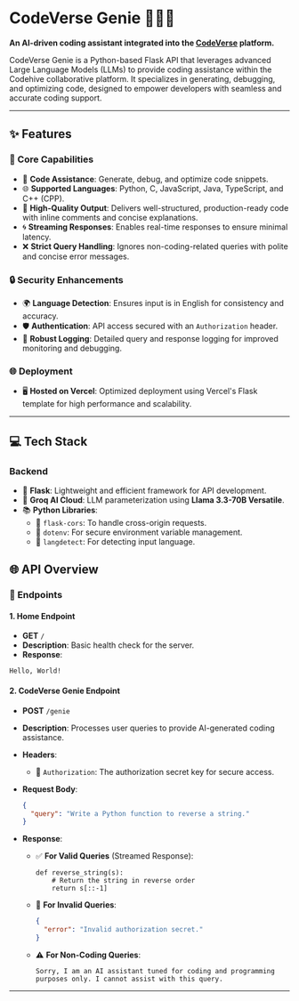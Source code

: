 # CodeVerse Genie 🧞‍♂️✨  
**An AI-driven coding assistant integrated into the [CodeVerse](https://github.com/Lavanyalakhiani/codeverse) platform.**  

CodeVerse Genie is a Python-based Flask API that leverages advanced Large Language Models (LLMs) to provide coding assistance within the Codehive collaborative platform. It specializes in generating, debugging, and optimizing code, designed to empower developers with seamless and accurate coding support.

---

## ✨ Features  

### 🌟 Core Capabilities  
- 🚀 **Code Assistance**: Generate, debug, and optimize code snippets.  
- 🌐 **Supported Languages**: Python, C, JavaScript, Java, TypeScript, and C++ (CPP).  
- 🔧 **High-Quality Output**: Delivers well-structured, production-ready code with inline comments and concise explanations.  
- 🌀 **Streaming Responses**: Enables real-time responses to ensure minimal latency.  
- ❌ **Strict Query Handling**: Ignores non-coding-related queries with polite and concise error messages.  

### 🔒 Security Enhancements  
- 🌍 **Language Detection**: Ensures input is in English for consistency and accuracy.  
- 🛡️ **Authentication**: API access secured with an `Authorization` header.  
- 📜 **Robust Logging**: Detailed query and response logging for improved monitoring and debugging.  

### 🌐 Deployment  
- 🖥️ **Hosted on Vercel**: Optimized deployment using Vercel's Flask template for high performance and scalability.  

---

## 💻 Tech Stack  

### Backend  
- 🐍 **Flask**: Lightweight and efficient framework for API development.  
- 🤖 **Groq AI Cloud**: LLM parameterization using **Llama 3.3-70B Versatile**.  
- 📚 **Python Libraries**:  
  - 🔄 `flask-cors`: To handle cross-origin requests.  
  - 🔐 `dotenv`: For secure environment variable management.  
  - 🧩 `langdetect`: For detecting input language.  


## 🌐 API Overview  

### 📜 Endpoints  

#### 1. **Home Endpoint**  
- **GET** `/`  
- **Description**: Basic health check for the server.  
- **Response**:  
```text  
Hello, World!  
```  

#### 2. **CodeVerse Genie Endpoint**  
- **POST** `/genie`  
- **Description**: Processes user queries to provide AI-generated coding assistance.  

- **Headers**:  
  - 🔐 `Authorization`: The authorization secret key for secure access.  

- **Request Body**:  
  ```json  
  {
    "query": "Write a Python function to reverse a string."
  }  
  ```  

- **Response**:  
  - ✅ **For Valid Queries** (Streamed Response):  
    ```plaintext  
    def reverse_string(s):  
        # Return the string in reverse order  
        return s[::-1]
    ```  

  - 🚫 **For Invalid Queries**:  
    ```json  
    {
      "error": "Invalid authorization secret."
    }
    ```  

  - ⚠️ **For Non-Coding Queries**:  
    ```plaintext  
    Sorry, I am an AI assistant tuned for coding and programming purposes only. I cannot assist with this query.  
    ```  

---
